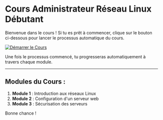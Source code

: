 # Cours Administrateur Réseau Linux Débutant

Bienvenue dans le cours ! Si tu es prêt à commencer, clique sur le bouton ci-dessous pour lancer le processus automatique du cours.

[![Démarrer le Cours](https://img.shields.io/badge/Démarrer%20le%20cours-brightgreen)](https://github.com/ton-utilisateur/ton-depot/actions/workflows/start-course.yml)

Une fois le processus commencé, tu progresseras automatiquement à travers chaque module.

---

## Modules du Cours :

1. **Module 1** : Introduction aux réseaux Linux
2. **Module 2** : Configuration d'un serveur web
3. **Module 3** : Sécurisation des serveurs

Bonne chance !
